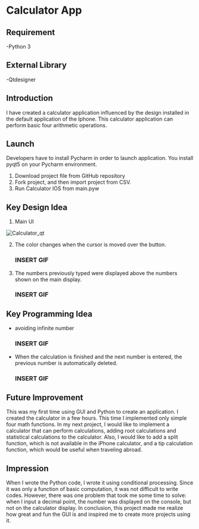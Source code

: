 # Calculator App

## Requirement
-Python 3
## External Library
-Qtdesigner
## Introduction
  I have created a calculator application influenced by the design installed in the default application of the Iphone. This calculator application can perform basic four arithmetic operations.
## Launch
Developers have to install Pycharm in order to launch application. You install pyqt5 on your Pycharm environment. 
1. Download project file from GitHub repository
2. Fork project, and then import project from CSV.
3. Run Calculator IOS from main.pyw
## Key Design Idea
1. Main UI

![Calculator_qt](https://user-images.githubusercontent.com/71058334/127102818-616208d1-954f-4d62-9933-0f49dfa69d81.PNG)

2. The color changes when the cursor is moved over the button.
   ### INSERT GIF
4. The numbers previously typed were displayed above the numbers shown on the main display.
   ### INSERT GIF
## Key Programming Idea
- avoiding infinite number
   ### INSERT GIF
- When the calculation is finished and the next number is entered, the previous number is automatically deleted.
     ### INSERT GIF
## Future Improvement
  This was my first time using GUI and Python to create an application. I created the calculator in a few hours. This time I implemented only simple four math functions. In my next project, I would like to implement a calculator that can perform calculations, adding root calculations and statistical calculations to the calculator. Also, I would like to add a split function, which is not available in the iPhone calculator, and a tip calculation function, which would be useful when traveling abroad.
## Impression
  When I wrote the Python code, I wrote it using conditional processing. Since it was only a function of basic computation, it was not difficult to write codes. However, there was one problem that took me some time to solve: when I input a decimal point, the number was displayed on the console, but not on the calculator display. In conclusion, this project made me realize how great and fun the GUI is and inspired me to create more projects using it.



